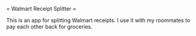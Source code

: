 = Walmart Receipt Splitter =

This is an app for splitting Walmart receipts. I use it with my roommates to pay each other back for groceries.

